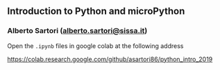 ## Introduction to Python and microPython
### Alberto Sartori (alberto.sartori@sissa.it)

Open the `.ipynb` files in google colab at the following address

https://colab.research.google.com/github/asartori86/python_intro_2019
